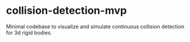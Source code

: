 # collision-detection-mvp
Minimal codebase to visualize and simulate continuous collision detection for 3d rigid bodies.
